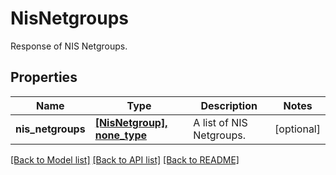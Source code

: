 # NisNetgroups

Response of NIS Netgroups.

## Properties
Name | Type | Description | Notes
------------ | ------------- | ------------- | -------------
**nis_netgroups** | [**[NisNetgroup], none_type**](NisNetgroup.md) | A list of NIS Netgroups. | [optional] 

[[Back to Model list]](../README.md#documentation-for-models) [[Back to API list]](../README.md#documentation-for-api-endpoints) [[Back to README]](../README.md)


